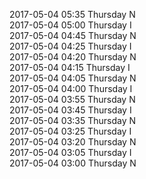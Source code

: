 2017-05-04 05:35 Thursday  N  
2017-05-04 05:00 Thursday  I  
2017-05-04 04:45 Thursday  N  
2017-05-04 04:25 Thursday  I  
2017-05-04 04:20 Thursday  N  
2017-05-04 04:15 Thursday  I  
2017-05-04 04:05 Thursday  N  
2017-05-04 04:00 Thursday  I  
2017-05-04 03:55 Thursday  N  
2017-05-04 03:45 Thursday  I  
2017-05-04 03:35 Thursday  N  
2017-05-04 03:25 Thursday  I  
2017-05-04 03:20 Thursday  N  
2017-05-04 03:05 Thursday  I  
2017-05-04 03:00 Thursday  N  
